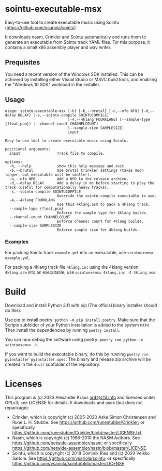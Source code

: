 # sointu-executable-msx
Easy-to-use tool to create executable music using Sointu (https://github.com/vsariola/sointu).

It downloads nasm, Crinkler and Sointu automatically and runs them to generate an executable from Sointu track YAML files. For this purpose, it contains a small x86 assembly player and wav writer.

## Prequisites
You need a recent version of the Windows SDK installed. This can be achieved by installing either Visual Studio or MSVC build tools, and enabling the "Windows 10 SDK" workload in the installer.

## Usage
```
usage: sointu-executable-msx [-h] [-b,--brutal] [-n,--nfo NFO] [-d,--delay DELAY] [-s,--sointu-compile SOINTUCOMPILE]
                             [-4,--4klang FOURKLANG] [--sample-type {float,pcm}] [--channel-count CHANNELCOUNT]
                             [--sample-size SAMPLESIZE]
                             input

Easy-to-use tool to create executable music using Sointu.

positional arguments:
  input                 Track file to compile.

options:
  -h, --help            show this help message and exit
  -b,--brutal           Use brutal Crinkler settings (takes much longer, but executable will be smaller).
  -n,--nfo NFO          Add a NFO to the release archive.
  -d,--delay DELAY      Add a delay in ms before starting to play the track (useful for computationally heavy tracks).
  -s,--sointu-compile SOINTUCOMPILE
                        Override the sointu-compile executable to use.
  -4,--4klang FOURKLANG
                        Use this 4klang.asm to pack a 4klang track.
  --sample-type {float,pcm}
                        Enforce the sample type for 4klang builds.
  --channel-count CHANNELCOUNT
                        Enforce channel count for 4klang builds.
  --sample-size SAMPLESIZE
                        Enforce sample size for 4klang builds.
```

### Examples
For packing Sointu track `example.yml` into an executable, use `sointuexemsx example.yml`.

For packing a 4klang track file `4klang.inc` using the 4klang version `4klang.asm` into an executable, use `sointuexemsx 4klang.inc -4 4klang.asm`.

# Build
Download and install Python 3.11 with pip (The official binary installer should do this).

Use pip to install poetry: `python -m pip install poetry`. Make sure that the Scripts subfolder of your Python installation is added to the system `PATH`. Then install the dependencies by running `poetry install`.

You can now debug the software using poetry: `poetry run python -m sointuexemsx -h`.

If you want to build the executable binary, do this by running `poetry run pyinstaller pyinstaller.spec`. The binary and release zip archive will be created in the `dist/` subfolder of the repository.

# Licenses
This program is (c) 2023 Alexander Kraus <nr4@z10.info> and licensed under GPLv3; see LICENSE for details. It downloads and uses (but does not repackage):
* Crinkler, which is copyright (c) 2005-2020 Aske Simon Christensen and Rune L. H. Stubbe. See https://github.com/runestubbe/Crinkler; or specifically https://github.com/runestubbe/Crinkler/blob/master/LICENSE.txt.
* Nasm, which is copyright (c) 1996-2010 the NASM Authors. See https://github.com/netwide-assembler/nasm; or specifically https://github.com/netwide-assembler/nasm/blob/master/LICENSE.
* Sointu, which is copyright (c) 2018 Dominik Ries and (c) 2020 Veikko Sariola. See https://github.com/vsariola/sointu; or specifically https://github.com/vsariola/sointu/blob/master/LICENSE.
